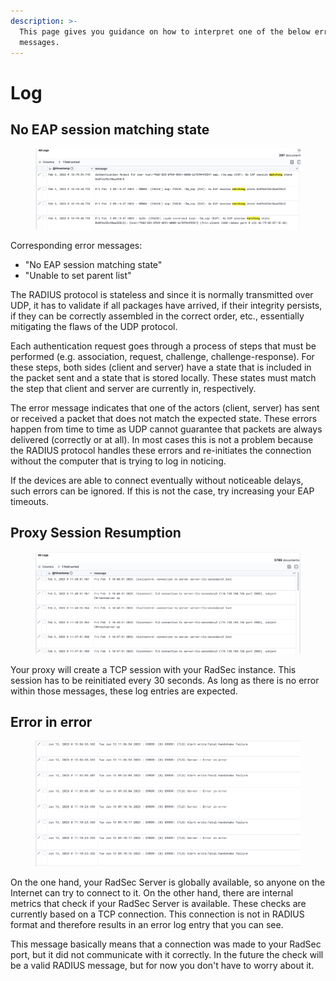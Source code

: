 ```yaml
---
description: >-
  This page gives you guidance on how to interpret one of the below error
  messages.
---
```


# Log

## No EAP session matching state

<figure><img src="../../.gitbook/assets/image (9) (3).png" alt=""><figcaption></figcaption></figure>

Corresponding error messages:

* "No EAP session matching state"
* "Unable to set parent list"

The RADIUS protocol is stateless and since it is normally transmitted over UDP, it has to validate if all packages have arrived, if their integrity persists, if they can be correctly assembled in the correct order, etc., essentially mitigating the flaws of the UDP protocol.

Each authentication request goes through a process of steps that must be performed (e.g. association, request, challenge, challenge-response). For these steps, both sides (client and server) have a state that is included in the packet sent and a state that is stored locally. These states must match the step that client and server are currently in, respectively.

The error message indicates that one of the actors (client, server) has sent or received a packet that does not match the expected state. These errors happen from time to time as UDP cannot guarantee that packets are always delivered (correctly or at all). In most cases this is not a problem  because the RADIUS protocol handles these errors and re-initiates the connection without the computer that is trying to log in noticing.

If the devices are able to connect eventually without noticeable delays, such errors can be ignored. If this is not the case, try increasing your EAP timeouts.

## Proxy Session Resumption

<figure><img src="../../.gitbook/assets/image (7) (1) (2).png" alt=""><figcaption></figcaption></figure>

Your proxy will create a TCP session with your RadSec instance. This session has to be reinitiated every 30 seconds. As long as there is no error within those messages, these log entries are expected.

## Error in error

<figure><img src="../../.gitbook/assets/image (4).png" alt=""><figcaption></figcaption></figure>

On the one hand, your RadSec Server is globally available, so anyone on the Internet can try to connect to it. On the other hand, there are internal metrics that check if your RadSec Server is available. These checks are currently based on a TCP connection. This connection is not in RADIUS format and therefore results in an error log entry that you can see.

This message basically means that a connection was made to your RadSec port, but it did not communicate with it correctly. In the future the check will be a valid RADIUS message, but for now you don't have to worry about it.
